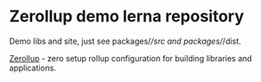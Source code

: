 # Zerollup demo lerna repository

Demo libs and site, just see packages/*/src and packages/*/dist.

[Zerollup](https://github.com/zerkalica/zerollup) - zero setup rollup configuration for building libraries and applications.

